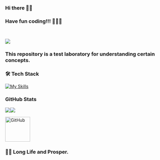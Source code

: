 ### Hi there 👋🏻

### Have fun coding!!! 👨🏻‍💻 
<br>

![](https://komarev.com/ghpvc/?username=dfleper&label=PROFILE+VIEWS&style=plastic&color=blueviolet)

### This repository is a test laboratory for understanding certain concepts. 

### 🛠 Tech Stack
[![My Skills](https://skillicons.dev/icons?i=python,java,js,html,css,mysql,postgres,unity,cs,angular)](https://skillicons.dev)

### GitHub Stats
![](https://github-readme-stats.vercel.app/api/top-langs/?username=dfleper&theme=blue-green)![](https://github-readme-stats.vercel.app/api?username=dfleper&theme=blue-green)

<a href="https://github.com/dfleper/" target="_blank">
<img src="https://media4.giphy.com/media/v1.Y2lkPTc5MGI3NjExeWlicG03anMxeTRwdjBqb2k0MHVnanA0N2U2aDVoaDBmaTJ4NWl2ZCZlcD12MV9pbnRlcm5hbF9naWZfYnlfaWQmY3Q9Zw/du3J3cXyzhj75IOgvA/giphy.webp" alt="GitHub" width="80" height="80">
</a>

### 🖖🏻 Long Life and Prosper.

<!--
**dfleper/dfleper** is a ✨ _special_ ✨ repository because its `README.md` (this file) appears on your GitHub profile.

Here are some ideas to get you started:

- 🔭 I’m currently working on ...
- 🌱 I’m currently learning ...
- 👯 I’m looking to collaborate on ...
- 🤔 I’m looking for help with ...
- 💬 Ask me about ...
- 📫 How to reach me: ...
- 😄 Pronouns: ...
- ⚡ Fun fact: ...
-->
